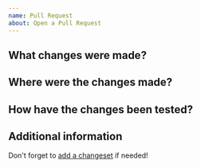 ```yaml
---
name: Pull Request
about: Open a Pull Request
---
```

<!--- ** Partial or incorrectly filled out PRs may be asked for more info.--->

## What changes were made?


## Where were the changes made?
<!--- Please add the appropriate label(s) ---> 
<!--- For example, for changes to the next-drupal-starter, select the next-drupal label---> 


## How have the changes been tested?


## Additional information
<!--- Add any other context about the feature or fix here. --->

Don't forget to [add a changeset](https://github.com/pantheon-systems/decoupled-kit-js#generating-a-changeset) if needed!